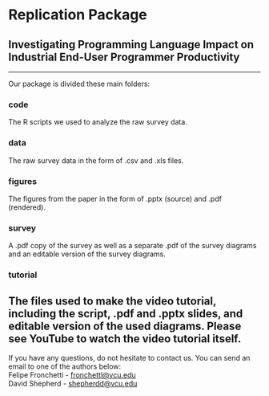 # Replication Package
## Investigating Programming Language Impact on Industrial End-User Programmer Productivity 
---
Our package is divided these main folders:
### code
The R scripts we used to analyze the raw survey data. 
### data
The raw survey data in the form of .csv and .xls files.
### figures
The figures from the paper in the form of .pptx (source) and .pdf (rendered). 
### survey
A .pdf copy of the survey as well as a separate .pdf of the survey diagrams and an editable version of the survey diagrams.
### tutorial
The files used to make the video tutorial, including the script, .pdf and .pptx slides, and editable version of the used diagrams. Please see YouTube to watch the video tutorial itself.  
---
If you have any questions, do not hesitate to contact us. You can send an email to one of the authors below:   <br>
Felipe Fronchetti - fronchettl@vcu.edu <br>
David Shepherd - shepherdd@vcu.edu
